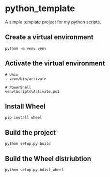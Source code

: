 # python_template
A simple template project for my python scripts.

## Create a virtual environment
```
python -m venv venv
```

## Activate the virtual environment
```
# Unix
. venv/bin/activate

# PowerShell
venv\Scripts\Activate.ps1
```

## Install Wheel
```
pip install wheel
```

## Build the project
```
python setup.py build
```

## Build the Wheel distriubtion
```
python setup.py bdist_wheel
```

